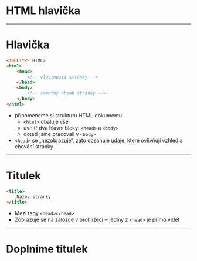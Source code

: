 <!-- .slide: data-state="c-slide-inter" -->

# HTML hlavička

---

# Hlavička

```html
<!DOCTYPE HTML>
<html>
	<head>
		<!-- vlastnosti stránky -->
	</head>
	<body>
		<!-- samotný obsah stránky -->
	</body>
</html>
```
<!-- .element: class="c-text-md stretch" contenteditable="true" -->

>>>
* připomeneme si strukturu HTML dokumentu:
	* `<html>` obaluje vše
	* uvnitř dva hlavní bloky: `<head>` a `<body>`
	* doteď jsme pracovali v `<body>`
* `<head>` se „nezobrazuje“, zato obsahuje údaje, které ovlivňují vzhled a chování stránky

---

# Titulek

```html
<title>
	Název stránky
</title>
```
<!-- .element: class="c-text-xl stretch" contenteditable="true" -->

>>>
* Mezi tagy `<head></head>`
* Zobrazuje se na záložce v prohlížeči ‒ jediný z `<head>` je přímo vidět

---

<!-- .slide: data-state="c-slide-task" -->

# Doplníme titulek
